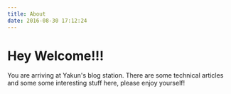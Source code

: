 ```yaml
---
title: About
date: 2016-08-30 17:12:24
---
```

# Hey Welcome!!!
You are arriving at Yakun's blog station. There are some technical articles and some some interesting stuff here, please enjoy yourself! 